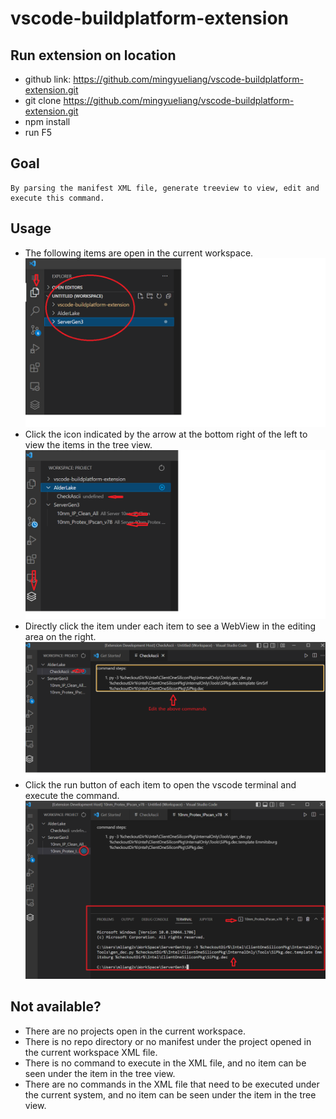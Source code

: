 # vscode-buildplatform-extension

## Run extension on location

* github link: <https://github.com/mingyueliang/vscode-buildplatform-extension.git>
* git clone https://github.com/mingyueliang/vscode-buildplatform-extension.git
* npm install
* run F5

## Goal
    By parsing the manifest XML file, generate treeview to view, edit and execute this command.
    
## Usage
* The following items are open in the current workspace.
![workspace](/markdown/project.png)
* Click the icon indicated by the arrow at the bottom right of the left to view the items in the tree view.
![worksapce](/markdown/project-1.png)
* Directly click the item under each item to see a WebView in the editing area on the right.
![workspace](/markdown/project-2.png)
* Click the run button of each item to open the vscode terminal and execute the command.
![workspace](/markdown/project-3.png)

## Not available?
* There are no projects open in the current workspace.
* There is no repo directory or no manifest under the project opened in the current workspace XML file.
* There is no command to execute in the XML file, and no item can be seen under the item in the tree view.
* There are no commands in the XML file that need to be executed under the current system, and no item can be seen under the item in the tree view.